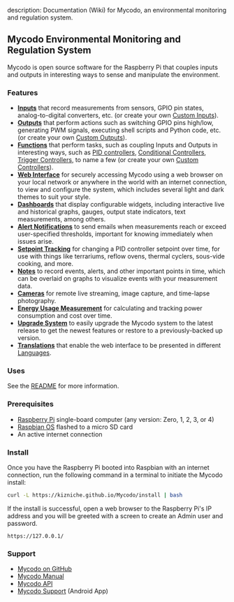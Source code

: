 description: Documentation (Wiki) for Mycodo, an environmental monitoring and regulation system.

## Mycodo Environmental Monitoring and Regulation System

Mycodo is open source software for the Raspberry Pi that couples inputs and outputs in interesting ways to sense and manipulate the environment.

### Features

*   **[Inputs](https://github.com/kizniche/Mycodo/blob/master/mycodo-manual.rst#input)** that record measurements from sensors, GPIO pin states, analog-to-digital converters, etc. (or create your own [Custom Inputs](#custom-inputs)).
*   **[Outputs](https://github.com/kizniche/Mycodo/blob/master/mycodo-manual.rst#output)** that perform actions such as switching GPIO pins high/low, generating PWM signals, executing shell scripts and Python code, etc. (or create your own [Custom Outputs](#custom-outputs)).
*   **[Functions](https://github.com/kizniche/Mycodo/blob/master/mycodo-manual.rst#functions)** that perform tasks, such as coupling Inputs and Outputs in interesting ways, such as [PID controllers](https://github.com/kizniche/Mycodo/blob/master/mycodo-manual.rst#pid-controller), [Conditional Controllers](https://github.com/kizniche/Mycodo/blob/master/mycodo-manual.rst#conditional), [Trigger Controllers](https://github.com/kizniche/Mycodo/blob/master/mycodo-manual.rst#trigger), to name a few (or create your own [Custom Controllers](https://github.com/kizniche/Mycodo/blob/master/mycodo-manual.rst#custom-controllers)).
*   **[Web Interface](https://github.com/kizniche/Mycodo/blob/master/mycodo-manual.rst#web-interface)** for securely accessing Mycodo using a web browser on your local network or anywhere in the world with an internet connection, to view and configure the system, which includes several light and dark themes to suit your style.
*   **[Dashboards](https://github.com/kizniche/Mycodo/blob/master/mycodo-manual.rst#dashboard)** that display configurable widgets, including interactive live and historical graphs, gauges, output state indicators, text measurements, among others.
*   **[Alert Notifications](https://github.com/kizniche/Mycodo/blob/master/mycodo-manual.rst#alerts)** to send emails when measurements reach or exceed user-specified thresholds, important for knowing immediately when issues arise.
*   **[Setpoint Tracking](https://github.com/kizniche/Mycodo/blob/master/mycodo-manual.rst#methods)** for changing a PID controller setpoint over time, for use with things like terrariums, reflow ovens, thermal cyclers, sous-vide cooking, and more.
*   **[Notes](https://github.com/kizniche/Mycodo/blob/master/mycodo-manual.rst#notes)** to record events, alerts, and other important points in time, which can be overlaid on graphs to visualize events with your measurement data.
*   **[Cameras](https://github.com/kizniche/Mycodo/blob/master/mycodo-manual.rst#camera)** for remote live streaming, image capture, and time-lapse photography.
*   **[Energy Usage Measurement](https://github.com/kizniche/Mycodo/blob/master/mycodo-manual.rst#energy-usage)** for calculating and tracking power consumption and cost over time.
*   **[Upgrade System](https://github.com/kizniche/Mycodo/blob/master/mycodo-manual.rst#upgrading)** to easily upgrade the Mycodo system to the latest release to get the newest features or restore to a previously-backed up version.
*   **[Translations](https://github.com/kizniche/Mycodo/blob/master/mycodo-manual.rst#translations)** that enable the web interface to be presented in different [Languages](https://github.com/kizniche/Mycodo#features).


### Uses

See the [README](https://github.com/kizniche/Mycodo#uses) for more information.

### Prerequisites

*   [Raspberry Pi](https://www.raspberrypi.org/) single-board computer (any version: Zero, 1, 2, 3, or 4)
*   [Raspbian OS](https://www.raspberrypi.org/downloads/raspbian/) flashed to a micro SD card
*   An active internet connection

### Install

Once you have the Raspberry Pi booted into Raspbian with an internet connection, run the following command in a terminal to initiate the Mycodo install:

```bash
curl -L https://kizniche.github.io/Mycodo/install | bash
```

If the install is successful, open a web browser to the Raspberry Pi's IP address and you will be greeted with a screen to create an Admin user and password.

```
https://127.0.0.1/
```

### Support

*   [Mycodo on GitHub](https://github.com/kizniche/Mycodo)
*   [Mycodo Manual](https://github.com/kizniche/Mycodo/blob/master/mycodo-manual.rst)
*   [Mycodo API](https://kizniche.github.io/Mycodo/mycodo-api.html)
*   [Mycodo Support](https://play.google.com/store/apps/details?id=com.mycodo.mycododocs) (Android App)
